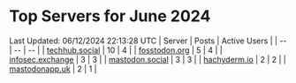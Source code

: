 # Top Servers for June 2024
Last Updated: 06/12/2024 22:13:28 UTC
| Server | Posts | Active Users |
| -- | -- | -- |
| [techhub.social](https://techhub.social/tags/PowerShell) | 10 | 4 |
| [fosstodon.org](https://fosstodon.org/tags/PowerShell) | 5 | 4 |
| [infosec.exchange](https://infosec.exchange/tags/PowerShell) | 3 | 3 |
| [mastodon.social](https://mastodon.social/tags/PowerShell) | 3 | 3 |
| [hachyderm.io](https://hachyderm.io/tags/PowerShell) | 2 | 2 |
| [mastodonapp.uk](https://mastodonapp.uk/tags/PowerShell) | 2 | 1 |
